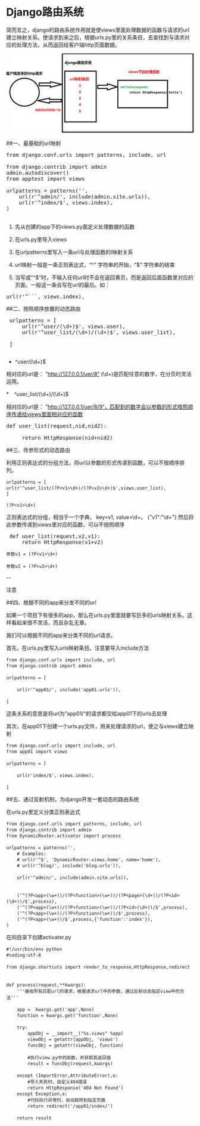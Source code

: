 # Django路由系统

 简而言之，django的路由系统作用就是使views里面处理数据的函数与请求的url建立映射关系。使请求到来之后，根据urls.py里的关系条目，去查找到与请求对应的处理方法，从而返回给客户端http页面数据。
 
 ![](django_router_01.jpg)
 
##一、最基础的url映射
<pre>
from django.conf.urls import patterns, include, url

from django.contrib import admin
admin.autodiscover()
from apptest import views

urlpatterns = patterns('',
    url(r'^admin/', include(admin.site.urls)),
    url(r'^index/$', views.index),
)

</pre>

1. 先从创建的app下的views.py面定义处理数据的函数

2. 在urls.py里导入views

3. 在urlpatterns里写入一条url与处理函数的l映射关系

4. url映射一般是一条正则表达式，“^” 字符串的开始，“$“ 字符串的结束

5. 当写成”^$“时，不输入任何url时不会在返回黄页，而是返回后面函数里对应的页面。一般这一条会写在url的最后。如：

<pre>
url(r'^```, views.index),
</pre>

##二、按照顺序放置的动态路由

<pre>
 urlpatterns = [
     url(r'^user/(\d+)$', views.user),
     url(r'^user_list/(\d+)/(\d+)$', views.user_list),
 
 ]
 </pre>
 
* ^user/(\d+)$ 

相对应的url是： ”http://127.0.0.1/uer/8“ (\d+)是匹配任意的数字，在分页时灵活运用。

*　^user_list/(\d+)/(\d+)$

相对应的url是： ”http://127.0.0.1/uer/8/9“，匹配到的数字会以参数的形式按照顺序传递给views里面相对应的函数

<pre>def user_list(request,nid,nid2):
 
     return HttpResponse(nid+nid2)
</pre>

##三、传参形式的动态路由

利用正则表达式的分组方法，将url以参数的形式传递到函数，可以不按顺序排列。
 
 ```
 urlpatterns = [
 url(r'^user_list/(?P<v1>\d+)/(?P<v2>\d+)$',views.user_list),
 ]
 ```
 
 ```
(?P<v1>\d+)
```

正则表达式的分组，相当于一个字典， key=v1, value=\d+。 {"v1":"\d+"}
然后将此参数传递到views里对应的函数，可以不按照顺序

<pre>
 def user_list(request,v2,v1): 
     return HttpResponse(v1+v2)
</pre>


```
参数v1 = (?P<v1>\d+)

参数v2 = (?P<v2>\d+)

```
--

注意


##四、根据不同的app来分发不同的url

如果一个项目下有很多的app，那么在urls.py里面就要写巨多的urls映射关系。这样看起来很不灵活，而且杂乱无章。

我们可以根据不同的app来分类不同的url请求。

首先，在urls.py里写入urls映射条目。注意要导入include方法

```
from django.conf.urls import include, url
from django.contrib import admin

urlpatterns = [

    url(r'^app01/', include('app01.urls')),

]
```

这条关系的意思是将url为”app01/“的请求都交给app01下的urls去处理

其次，在app01下创建一个urls.py文件，用来处理请求的url，使之与views建立映射

```
from django.conf.urls import include, url
from app01 import views

urlpatterns = [

    url(r'index/$', views.index),

]
```

##五、通过反射机制，为django开发一套动态的路由系统

在urls.py里定义分类正则表达式

```
from django.conf.urls import patterns, include, url
from django.contrib import admin
from DynamicRouter.activator import process

urlpatterns = patterns('',
    # Examples:
    # url(r'^$', 'DynamicRouter.views.home', name='home'),
    # url(r'^blog/', include('blog.urls')),

    url(r'^admin/', include(admin.site.urls)),
    
    
    ('^(?P<app>(\w+))/(?P<function>(\w+))/(?P<page>(\d+))/(?P<id>(\d+))/$',process),
    ('^(?P<app>(\w+))/(?P<function>(\w+))/(?P<id>(\d+))/$',process),
    ('^(?P<app>(\w+))/(?P<function>(\w+))/$',process),
    ('^(?P<app>(\w+))/$',process,{'function':'index'}),
)
```

在同目录下创建activater.py

```
#!/usr/bin/env python
#coding:utf-8

from django.shortcuts import render_to_response,HttpResponse,redirect


def process(request,**kwargs):
    '''接收所有匹配url的请求，根据请求url中的参数，通过反射动态指定view中的方法'''
    
    app =  kwargs.get('app',None)
    function = kwargs.get('function',None)
    
    try:
        appObj = __import__("%s.views" %app)
        viewObj = getattr(appObj, 'views')
        funcObj = getattr(viewObj, function)
        
        #执行view.py中的函数，并获取其返回值
        result = funcObj(request,kwargs)
        
    except (ImportError,AttributeError),e:
        #导入失败时，自定义404错误
        return HttpResponse('404 Not Found')
    except Exception,e:
        #代码执行异常时，自动跳转到指定页面
        return redirect('/app01/index/')
    
    return result
```